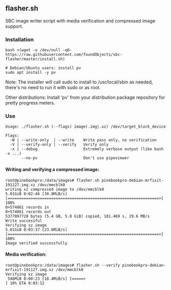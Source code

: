 ## flasher.sh
SBC image writer script with media verification and compressed image support.

### Installation
```
bash <(wget -o /dev/null -qO- https://raw.githubusercontent.com/foundObjects/sbc-flasher/master/install.sh)

# Debian/Ubuntu users: install pv
sudo apt install -y pv
```
Note: The installer will call sudo to install to /usr/local/sbin as needed, there's no need to run it with sudo or as root.

Other distributions: Install 'pv' from your distribution package repository for pretty progress meters.

### Use
```
Usage: ./flasher.sh (--flags) image(.img|.xz) /dev/target_block_device

Flags:
  -W | --write-only  | --write    Write pass only, no verification
  -V | --verify-only | --verify   Verify only
  -x | --debug                    Extremely verbose output (like bash -x ...)
       --no-pv                    Don't use pipeviewer
```

#### Writing and verifying a compressed image:
```
root@pinebookpro:/data/images# flasher.sh pinebookpro-debian-mrfixit-191127.img.xz /dev/mmcblk0
writing xz compressed image to /dev/mmcblk0
5.01GiB 0:02:46 [30.8MiB/s] [==================================================================>] 100%
0+574861 records in
0+574861 records out
5377097728 bytes (5.4 GB, 5.0 GiB) copied, 181.469 s, 29.6 MB/s
Write successful
Verifying xz image
5.01GiB 0:03:37 [23.6MiB/s] [==================================================================>] 100%
Image verified successfully
```

#### Media verification:
```
root@pinebookpro:/data/images# flasher.sh --verify pinebookpro-debian-mrfixit-191127.img.xz /dev/mmcblk0
Verifying xz image
 546MiB 0:00:23 [18.4MiB/s] [=====>                                                              ] 10% ETA 0:03:12

```
